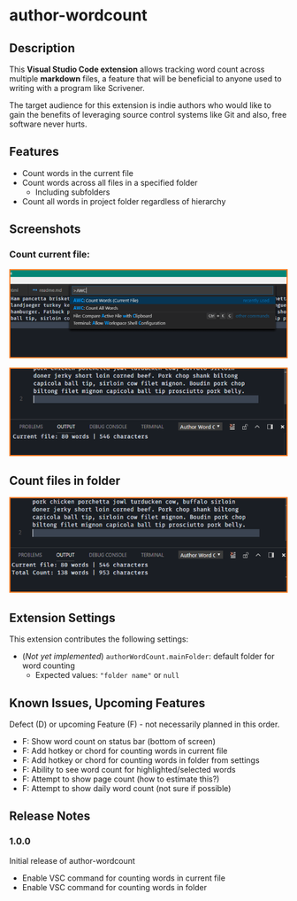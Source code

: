 # author-wordcount

## Description

This **Visual Studio Code extension** allows tracking word count across multiple **markdown** files, a feature that will be beneficial to anyone used to writing with a program like Scrivener.

The target audience for this extension is indie authors who would like to gain the benefits of leveraging source control systems like Git and also, free software never hurts.

## Features

* Count words in the current file
* Count words across all files in a specified folder
  * Including subfolders
* Count all words in project folder regardless of hierarchy

## Screenshots

### Count current file:
![count current file](sample/img1.png)

![count current file](sample/img2.png)

## Count files in folder

![count all words](sample/img3.png)

<!-- Tip: Many popular extensions utilize animations. This is an excellent way to show off your extension! We recommend short, focused animations that are easy to follow. -->

## Extension Settings

This extension contributes the following settings:

* (_Not yet implemented_) `authorWordCount.mainFolder`: default folder for word counting
  * Expected values: `"folder name"` or `null`

## Known Issues, Upcoming Features

Defect (D) or upcoming Feature (F) - not necessarily planned in this order.

* F: Show word count on status bar (bottom of screen)
* F: Add hotkey or chord for counting words in current file
* F: Add hotkey or chord for counting words in folder from settings
* F: Ability to see word count for highlighted/selected words
* F: Attempt to show page count (how to estimate this?)
* F: Attempt to show daily word count (not sure if possible)

## Release Notes

### 1.0.0

Initial release of author-wordcount
* Enable VSC command for counting words in current file
* Enable VSC command for counting words in folder
